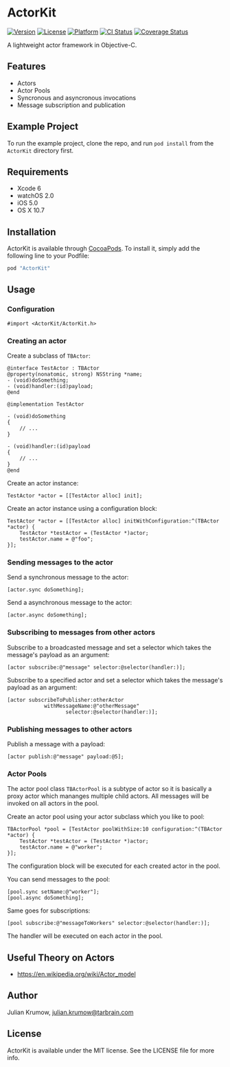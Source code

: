 # ActorKit

[![Version](https://img.shields.io/cocoapods/v/ActorKit.svg?style=flat)](http://cocoadocs.org/docsets/ActorKit)
[![License](https://img.shields.io/cocoapods/l/ActorKit.svg?style=flat)](http://cocoadocs.org/docsets/ActorKit)
[![Platform](https://img.shields.io/cocoapods/p/ActorKit.svg?style=flat)](http://cocoadocs.org/docsets/ActorKit)
[![CI Status](http://img.shields.io/travis/tarbrain/ActorKit.svg?style=flat)](https://travis-ci.org/tarbrain/ActorKit)
[![Coverage Status](https://img.shields.io/coveralls/tarbrain/ActorKit/master.svg?style=flat)](https://coveralls.io/r/tarbrain/ActorKit)

A lightweight actor framework in Objective-C.

## Features

* Actors
* Actor Pools
* Syncronous and asyncronous invocations
* Message subscription and publication

## Example Project

To run the example project, clone the repo, and run `pod install` from the `ActorKit` directory first.

## Requirements

* Xcode 6
* watchOS 2.0
* iOS 5.0
* OS X 10.7

## Installation

ActorKit is available through [CocoaPods](http://cocoapods.org). To install
it, simply add the following line to your Podfile:

```ruby
pod "ActorKit"
```

## Usage

### Configuration

```objc
#import <ActorKit/ActorKit.h>
```

### Creating an actor

Create a subclass of `TBActor`:

```objc
@interface TestActor : TBActor
@property(nonatomic, strong) NSString *name;
- (void)doSomething;
- (void)handler:(id)payload;
@end

@implementation TestActor

- (void)doSomething
{
    // ...
}

- (void)handler:(id)payload
{
    // ...
}
@end
```

Create an actor instance:

```objc
TestActor *actor = [[TestActor alloc] init];
```

Create an actor instance using a configuration block:

```objc
TestActor *actor = [[TestActor alloc] initWithConfiguration:^(TBActor *actor) {
    TestActor *testActor = (TestActor *)actor;
    testActor.name = @"foo";
}];
```

### Sending messages to the actor

Send a synchronous message to the actor:

```objc
[actor.sync doSomething];
```

Send a asynchronous message to the actor:

```objc
[actor.async doSomething];
```

### Subscribing to messages from other actors

Subscribe to a broadcasted message and set a selector which takes the message's payload as an argument:

```objc
[actor subscribe:@"message" selector:@selector(handler:)];
```

Subscribe to a specified actor and set a selector which takes the message's payload as an argument:

```objc
[actor subscribeToPublisher:otherActor
            withMessageName:@"otherMessage"
                   selector:@selector(handler:)];
```

### Publishing messages to other actors

Publish a message with a payload:

```objc
[actor publish:@"message" payload:@5];
```

### Actor Pools

The actor pool class `TBActorPool` is a subtype of actor so it is basically a proxy actor which mananges multiple child actors. All messages will be invoked on all actors in the pool.

Create an actor pool using your actor subclass which you like to pool:

```objc
TBActorPool *pool = [TestActor poolWithSize:10 configuration:^(TBActor *actor) {
    TestActor *testActor = (TestActor *)actor;
    testActor.name = @"worker";
}];
```

The configuration block will be executed for each created actor in the pool.

You can send messages to the pool:

```objc
[pool.sync setName:@"worker"];
[pool.async doSomething];
```

Same goes for subscriptions:

```objc
[pool subscribe:@"messageToWorkers" selector:@selector(handler:)];
```

The handler will be executed on each actor in the pool.


## Useful Theory on Actors

- https://en.wikipedia.org/wiki/Actor_model

## Author

Julian Krumow, julian.krumow@tarbrain.com

## License

ActorKit is available under the MIT license. See the LICENSE file for more info.
